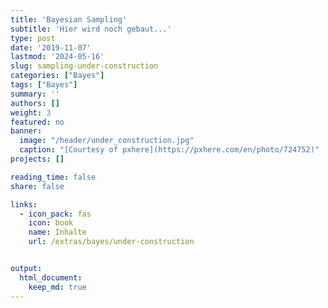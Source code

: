 ```yaml
---
title: 'Bayesian Sampling'
subtitle: 'Hier wird noch gebaut...'
type: post
date: '2019-11-07'
lastmod: '2024-05-16'
slug: sampling-under-construction
categories: ["Bayes"]
tags: ["Bayes"]
summary: ''
authors: []
weight: 3
featured: no
banner: 
  image: "/header/under_construction.jpg"
  caption: "[Courtesy of pxhere](https://pxhere.com/en/photo/724752)"
projects: []

reading_time: false
share: false

links:
  - icon_pack: fas
    icon: book
    name: Inhalte
    url: /extras/bayes/under-construction


output:
  html_document:
    keep_md: true
---
```

